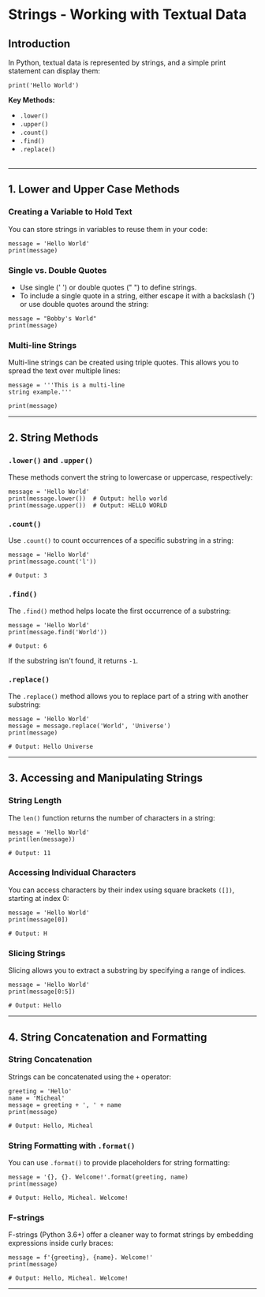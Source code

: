 # Strings - Working with Textual Data

## Introduction


In Python, textual data is represented by strings, and a simple print statement can display them:

```
print('Hello World')
```

**Key Methods:**
- `.lower()`
- `.upper()`
- `.count()`
- `.find()`
- `.replace()`
<br> <br>

---

## 1. Lower and Upper Case Methods

### Creating a Variable to Hold Text

You can store strings in variables to reuse them in your code:

```
message = 'Hello World'
print(message)
```

### Single vs. Double Quotes

- Use single (' ') or double quotes (" ") to define strings.
- To include a single quote in a string, either escape it with a backslash (\') or use double quotes around the string:

```
message = "Bobby's World"
print(message)
```

### Multi-line Strings

Multi-line strings can be created using triple quotes. This allows you to spread the text over multiple lines:

```
message = '''This is a multi-line
string example.'''

print(message)
```

---

## 2. String Methods

### `.lower()` and `.upper()`

These methods convert the string to lowercase or uppercase, respectively:

```
message = 'Hello World'
print(message.lower())  # Output: hello world
print(message.upper())  # Output: HELLO WORLD
```


### `.count()`

Use `.count()` to count occurrences of a specific substring in a string:

```
message = 'Hello World'
print(message.count('l')) 

# Output: 3
```


### `.find()`

The `.find()` method helps locate the first occurrence of a substring:

```
message = 'Hello World'
print(message.find('World'))

# Output: 6
```

If the substring isn't found, it returns `-1`.



### `.replace()`

The `.replace()` method allows you to replace part of a string with another substring:

```
message = 'Hello World'
message = message.replace('World', 'Universe')
print(message)  

# Output: Hello Universe
```

---

## 3. Accessing and Manipulating Strings

### String Length

The `len()` function returns the number of characters in a string:

```
message = 'Hello World'
print(len(message))

# Output: 11
```

### Accessing Individual Characters

You can access characters by their index using square brackets `([])`, starting at index 0:

```
message = 'Hello World'
print(message[0])

# Output: H
```


### Slicing Strings

Slicing allows you to extract a substring by specifying a range of indices.

```
message = 'Hello World'
print(message[0:5])

# Output: Hello
```

---

## 4. String Concatenation and Formatting

### String Concatenation

Strings can be concatenated using the `+` operator:

```
greeting = 'Hello'
name = 'Micheal'
message = greeting + ', ' + name
print(message)

# Output: Hello, Micheal
```

### String Formatting with `.format()`

You can use `.format()` to provide placeholders for string formatting:

```
message = '{}, {}. Welcome!'.format(greeting, name)
print(message)

# Output: Hello, Micheal. Welcome!
```

### F-strings

F-strings (Python 3.6+) offer a cleaner way to format strings by embedding expressions inside curly braces:

```
message = f'{greeting}, {name}. Welcome!'
print(message)

# Output: Hello, Micheal. Welcome!
```

---
